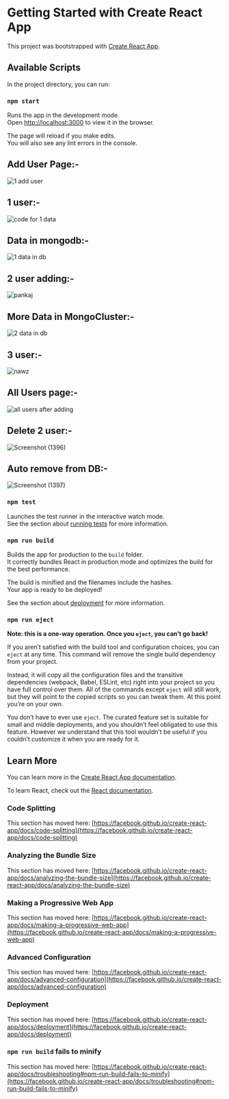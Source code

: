 # Getting Started with Create React App

This project was bootstrapped with [Create React App](https://github.com/facebook/create-react-app).

## Available Scripts

In the project directory, you can run:

### `npm start`

Runs the app in the development mode.\
Open [http://localhost:3000](http://localhost:3000) to view it in the browser.

The page will reload if you make edits.\
You will also see any lint errors in the console.

## Add User Page:-

![1 add user](https://user-images.githubusercontent.com/124357186/229305679-285453ee-a2ed-41db-89fd-b58fb9fd1e1b.png)

## 1 user:-
![code for 1 data](https://user-images.githubusercontent.com/124357186/229305926-7ee759ab-47d9-421e-a44d-6c9b5e58f87e.png)

## Data in mongodb:-
![1 data in db](https://user-images.githubusercontent.com/124357186/229305801-9a7e9fda-8e3a-4679-b237-ef7dccf3264d.png)

## 2 user adding:-
![pankaj](https://user-images.githubusercontent.com/124357186/229305944-299fcd6e-b9ef-44c5-a190-217ae872b4b3.png)

## More Data in MongoCluster:-
![2 data in db](https://user-images.githubusercontent.com/124357186/229305828-0fade6ba-49fd-4599-bf27-4f3e44d416af.png)

## 3 user:-
![nawz](https://user-images.githubusercontent.com/124357186/229305979-eeae54a8-05c0-410d-8cd6-c6a2ba0497ba.png)

## All Users page:-
![all users after adding](https://user-images.githubusercontent.com/124357186/229306001-351542c6-98f8-4405-a411-a768da50fcb6.png)

## Delete 2 user:-
![Screenshot (1396)](https://user-images.githubusercontent.com/124357186/229306298-003492d6-42f5-4816-bc7c-85b91fae473e.png)

## Auto remove from DB:-
![Screenshot (1397)](https://user-images.githubusercontent.com/124357186/229306330-9cd47ee6-27ef-444b-8838-7a7154970ef7.png)

### `npm test`

Launches the test runner in the interactive watch mode.\
See the section about [running tests](https://facebook.github.io/create-react-app/docs/running-tests) for more information.

### `npm run build`

Builds the app for production to the `build` folder.\
It correctly bundles React in production mode and optimizes the build for the best performance.

The build is minified and the filenames include the hashes.\
Your app is ready to be deployed!

See the section about [deployment](https://facebook.github.io/create-react-app/docs/deployment) for more information.

### `npm run eject`

**Note: this is a one-way operation. Once you `eject`, you can’t go back!**

If you aren’t satisfied with the build tool and configuration choices, you can `eject` at any time. This command will remove the single build dependency from your project.

Instead, it will copy all the configuration files and the transitive dependencies (webpack, Babel, ESLint, etc) right into your project so you have full control over them. All of the commands except `eject` will still work, but they will point to the copied scripts so you can tweak them. At this point you’re on your own.

You don’t have to ever use `eject`. The curated feature set is suitable for small and middle deployments, and you shouldn’t feel obligated to use this feature. However we understand that this tool wouldn’t be useful if you couldn’t customize it when you are ready for it.

## Learn More

You can learn more in the [Create React App documentation](https://facebook.github.io/create-react-app/docs/getting-started).

To learn React, check out the [React documentation](https://reactjs.org/).

### Code Splitting

This section has moved here: [https://facebook.github.io/create-react-app/docs/code-splitting](https://facebook.github.io/create-react-app/docs/code-splitting)

### Analyzing the Bundle Size

This section has moved here: [https://facebook.github.io/create-react-app/docs/analyzing-the-bundle-size](https://facebook.github.io/create-react-app/docs/analyzing-the-bundle-size)

### Making a Progressive Web App

This section has moved here: [https://facebook.github.io/create-react-app/docs/making-a-progressive-web-app](https://facebook.github.io/create-react-app/docs/making-a-progressive-web-app)

### Advanced Configuration

This section has moved here: [https://facebook.github.io/create-react-app/docs/advanced-configuration](https://facebook.github.io/create-react-app/docs/advanced-configuration)

### Deployment

This section has moved here: [https://facebook.github.io/create-react-app/docs/deployment](https://facebook.github.io/create-react-app/docs/deployment)

### `npm run build` fails to minify

This section has moved here: [https://facebook.github.io/create-react-app/docs/troubleshooting#npm-run-build-fails-to-minify](https://facebook.github.io/create-react-app/docs/troubleshooting#npm-run-build-fails-to-minify)
